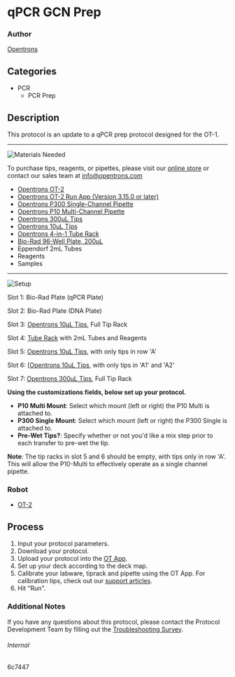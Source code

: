 # qPCR GCN Prep

### Author
[Opentrons](https://opentrons.com/)

## Categories
* PCR
	* PCR Prep


## Description
This protocol is an update to a qPCR prep protocol designed for the OT-1.


---
![Materials Needed](https://s3.amazonaws.com/opentrons-protocol-library-website/custom-README-images/001-General+Headings/materials.png)

To purchase tips, reagents, or pipettes, please visit our [online store](https://shop.opentrons.com/) or contact our sales team at [info@opentrons.com](mailto:info@opentrons.com)

* [Opentrons OT-2](https://shop.opentrons.com/collections/ot-2-robot/products/ot-2)
* [Opentrons OT-2 Run App (Version 3.15.0 or later)](https://opentrons.com/ot-app/)
* [Opentrons P300 Single-Channel Pipette](https://shop.opentrons.com/collections/ot-2-pipettes)
* [Opentrons P10 Multi-Channel Pipette](https://shop.opentrons.com/collections/ot-2-pipettes)
* [Opentrons 300µL Tips](https://shop.opentrons.com/collections/opentrons-tips/products/opentrons-300ul-tips)
* [Opentrons 10µL Tips](https://shop.opentrons.com/collections/opentrons-tips/products/opentrons-10ul-tips)
* [Opentrons 4-in-1 Tube Rack](https://shop.opentrons.com/collections/racks-and-adapters/products/tube-rack-set-1)
* [Bio-Rad 96-Well Plate, 200µL](https://labware.opentrons.com/biorad_96_wellplate_200ul_pcr)
* Eppendorf 2mL Tubes
* Reagents
* Samples


---
![Setup](https://s3.amazonaws.com/opentrons-protocol-library-website/custom-README-images/001-General+Headings/Setup.png)

Slot 1: Bio-Rad Plate (qPCR Plate)

Slot 2: Bio-Rad Plate (DNA Plate)

Slot 3: [Opentrons 10µL Tips](https://shop.opentrons.com/collections/opentrons-tips/products/opentrons-10ul-tips), Full Tip Rack

Slot 4: [Tube Rack](https://shop.opentrons.com/collections/racks-and-adapters/products/tube-rack-set-1) with 2mL Tubes and Reagents

Slot 5: [Opentrons 10µL Tips](https://shop.opentrons.com/collections/opentrons-tips/products/opentrons-10ul-tips), with only tips in row 'A'

Slot 6: [[Opentrons 10µL Tips](https://shop.opentrons.com/collections/opentrons-tips/products/opentrons-10ul-tips), with only tips in 'A1' and 'A2'

Slot 7: [Opentrons 300µL Tips](https://shop.opentrons.com/collections/opentrons-tips/products/opentrons-300ul-tips), Full Tip Rack




**Using the customizations fields, below set up your protocol.**
* **P10 Multi Mount**: Select which mount (left or right) the P10 Multi is attached to.
* **P300 Single Mount**: Select which mount (left or right) the P300 Single is attached to.
* **Pre-Wet Tips?**: Specify whether or not you'd like a mix step prior to each transfer to pre-wet the tip.



**Note**: The tip racks in slot 5 and 6 should be empty, with tips only in row 'A'. This will allow the P10-Multi to effectively operate as a single channel pipette.

### Robot
* [OT-2](https://opentrons.com/ot-2)

## Process

1. Input your protocol parameters.
2. Download your protocol.
3. Upload your protocol into the [OT App](https://opentrons.com/ot-app).
4. Set up your deck according to the deck map.
5. Calibrate your labware, tiprack and pipette using the OT App. For calibration tips, check out our [support articles](https://support.opentrons.com/en/collections/1559720-guide-for-getting-started-with-the-ot-2).
6. Hit "Run".

### Additional Notes
If you have any questions about this protocol, please contact the Protocol Development Team by filling out the [Troubleshooting Survey](https://protocol-troubleshooting.paperform.co/).

###### Internal
6c7447
